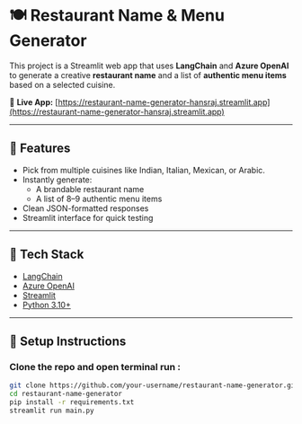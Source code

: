 ﻿# 🍽️ Restaurant Name & Menu Generator

This project is a Streamlit web app that uses **LangChain** and **Azure OpenAI** to generate a creative **restaurant name** and a list of **authentic menu items** based on a selected cuisine.

🔗 **Live App:** [https://restaurant-name-generator-hansraj.streamlit.app](https://restaurant-name-generator-hansraj.streamlit.app)

---

## 🚀 Features

- Pick from multiple cuisines like Indian, Italian, Mexican, or Arabic.
- Instantly generate:
  - A brandable restaurant name
  - A list of 8–9 authentic menu items
- Clean JSON-formatted responses
- Streamlit interface for quick testing

---

## 🧰 Tech Stack

- [LangChain](w)
- [Azure OpenAI](w)
- [Streamlit](w)
- [Python 3.10+](w)

---

## 🔧 Setup Instructions

### Clone the repo and open terminal run :

```bash
git clone https://github.com/your-username/restaurant-name-generator.git
cd restaurant-name-generator
pip install -r requirements.txt
streamlit run main.py


